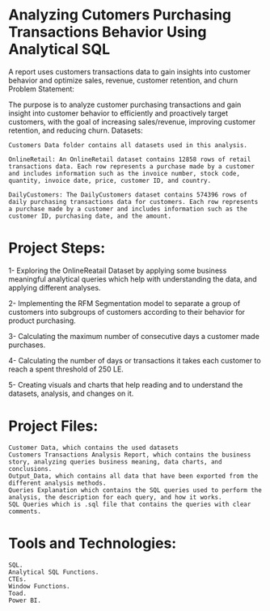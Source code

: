 # Analyzing Cutomers Purchasing Transactions Behavior Using Analytical SQL

A report uses customers transactions data to gain insights into customer behavior and optimize sales, revenue, customer retention, and churn
Problem Statement:

The purpose is to analyze customer purchasing transactions and gain insight into customer behavior to efficiently and proactively target customers, with the goal of increasing sales/revenue, improving customer retention, and reducing churn.
Datasets:

    Customers Data folder contains all datasets used in this analysis.

    OnlineRetail: An OnlineRetail dataset contains 12858 rows of retail transactions data. Each row represents a purchase made by a customer and includes information such as the invoice number, stock code, quantity, invoice date, price, customer ID, and country.

    DailyCustomers: The DailyCustomers dataset contains 574396 rows of daily purchasing transactions data for customers. Each row represents a purchase made by a customer and includes information such as the customer ID, purchasing date, and the amount.

# Project Steps:

1- Exploring the OnlineReatail Dataset by applying some business meaningful analytical queries which help with understanding the data, and applying different analyses.

2- Implementing the RFM Segmentation model to separate a group of customers into subgroups of customers according to their behavior for product purchasing.

3- Calculating the maximum number of consecutive days a customer made purchases.

4- Calculating the number of days or transactions it takes each customer to reach a spent threshold of 250 LE.

5- Creating visuals and charts that help reading and to understand the datasets, analysis, and changes on it.
# Project Files:

    Customer Data, which contains the used datasets
    Customers Transactions Analysis Report, which contains the business story, analyzing queries business meaning, data charts, and conclusions.
    Output_Data, which contains all data that have been exported from the different analysis methods.
    Queries Explanation which contains the SQL queries used to perform the analysis, the description for each query, and how it works.
    SQL Queries which is .sql file that contains the queries with clear comments.

# Tools and Technologies:

    SQL.
    Analytical SQL Functions.
    CTEs.
    Window Functions.
    Toad.
    Power BI.
